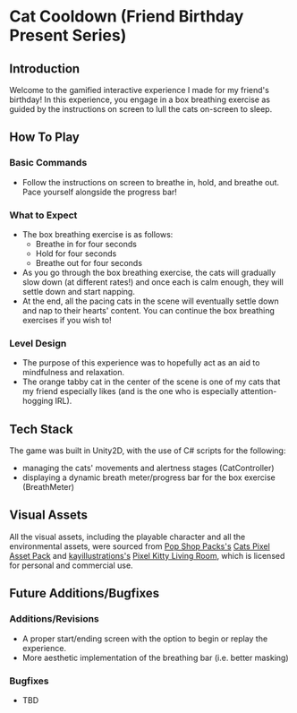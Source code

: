# Cat Cooldown (Friend Birthday Present Series)

## Introduction
Welcome to the gamified interactive experience I made for my friend's birthday! In this experience, you engage in a box breathing exercise as guided by the instructions on screen to lull the cats on-screen to sleep. 

## How To Play
### Basic Commands
- Follow the instructions on screen to breathe in, hold, and breathe out. Pace yourself alongside the progress bar!
  
### What to Expect
- The box breathing exercise is as follows:
  - Breathe in for four seconds
  - Hold for four seconds
  - Breathe out for four seconds
- As you go through the box breathing exercise, the cats will gradually slow down (at different rates!) and once each is calm enough, they will settle down and start napping.
- At the end, all the pacing cats in the scene will eventually settle down and nap to their hearts' content. You can continue the box breathing exercises if you wish to!

### Level Design
- The purpose of this experience was to hopefully act as an aid to mindfulness and relaxation.
- The orange tabby cat in the center of the scene is one of my cats that my friend especially likes (and is the one who is especially attention-hogging IRL).
  
## Tech Stack
The game was built in Unity2D, with the use of C# scripts for the following:
- managing the cats' movements and alertness stages (CatController)
- displaying a dynamic breath meter/progress bar for the box exercise (BreathMeter)

## Visual Assets
All the visual assets, including the playable character and all the environmental assets, were sourced from [Pop Shop Packs's](https://pop-shop-packs.itch.io/) [Cats Pixel Asset Pack](https://pop-shop-packs.itch.io/cats-pixel-asset-pack) and [kayillustrations's](https://kayillustrations.itch.io/) [Pixel Kitty Living Room](https://kayillustrations.itch.io/pixel-living-room-assets), which is licensed for personal and commercial use.
  
## Future Additions/Bugfixes
### Additions/Revisions
- A proper start/ending screen with the option to begin or replay the experience.
- More aesthetic implementation of the breathing bar (i.e. better masking)

### Bugfixes
- TBD

